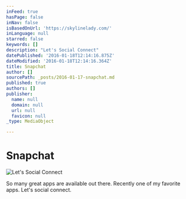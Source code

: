 ```yaml
---
inFeed: true
hasPage: false
inNav: false
isBasedOnUrl: 'https://skylinelady.com/'
inLanguage: null
starred: false
keywords: []
description: "Let's Social Connect"
datePublished: '2016-01-18T12:14:16.875Z'
dateModified: '2016-01-18T12:14:16.364Z'
title: Snapchat
author: []
sourcePath: _posts/2016-01-17-snapchat.md
published: true
authors: []
publisher:
  name: null
  domain: null
  url: null
  favicon: null
_type: MediaObject

---
```

# Snapchat
![Let's Social Connect](https://the-grid-user-content.s3-us-west-2.amazonaws.com/f38b6cfa-629a-4b1b-bfee-5cb05afaf2f2.jpg)

So many great apps are available out there. Recently one of my favorite apps. Let's social connect.